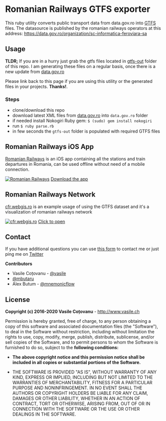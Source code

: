 # Romanian Railways GTFS exporter
This ruby utility converts public transport data from data.gov.ro into [GTFS](https://developers.google.com/transit/gtfs/reference) files. The datasource is published by the romanian railways operators at this address: https://data.gov.ro/organization/sc-informatica-feroviara-sa

## Usage
**TLDR;** If you are in a hurry just grab the gtfs files located in [gtfs-out](https://github.com/vasile/data.gov.ro-gtfs-exporter/tree/master/gtfs-out) folder of this repo. I am generating these files on a regular basis, once there is a new update from [data.gov.ro](http://data.gov.ro)

Please link back to this page if you are using this utility or the generated files in your projects. **Thanks!**.

### Steps
* clone/download this repo
* download latest XML files from [data.gov.ro](https://data.gov.ro/organization/sc-informatica-feroviara-sa) into `data.gov.ro` folder
* if needed install Nokogiri Ruby gem: `$ (sudo) gem install nokogiri`
* run `$ ruby parse.rb`
* in few seconds the `gtfs-out` folder is populated with required GTFS files

## Romanian Railways iOS App
[Romanian Railways](https://itunes.apple.com/us/app/romanian-railways/id1099755336?mt=8) is an iOS app containing all the stations and train departures in Romania, can be used offline without need of a mobile connection.

[![Romanian Railways](https://api.monosnap.com/rpc/file/download?id=63n5Z3gYvOmL94CM6jdJmVMc08LAaM)](https://itunes.apple.com/us/app/romanian-railways/id1099755336?mt=8)
[Download the app](https://itunes.apple.com/us/app/romanian-railways/id1099755336?mt=8)

## Romanian Railways Network
[cfr.webgis.ro](http://cfr.webgis.ro) is an example usage of using the GTFS dataset and it's a visualization of romanian railways network

[![cfr.webgis.ro](https://api.monosnap.com/rpc/file/download?id=b1d8NMVz5JlStDxwDuYphKFaPpbHVv)](http://cfr.webgis.ro)
[Click to open](http://cfr.webgis.ro)

## Contact
If you have additional questions you can use [this form](https://docs.google.com/forms/d/1ZWCqfF8OvRBlMPHMc5FbL6T3zYhQ-p18B8IIwMt1sRs/) to contact me or just ping me on [Twitter](http://twitter.com/vasile23)

**Contributors**
- Vasile Coțovanu - [@vasile](https://github.com/vasile)
- [@mbutaru](https://github.com/mbutaru)
- Alex Butum - [@mnemonicflow](https://github.com/mnemonicflow)

## License

**Copyright (c) 2016-2020 Vasile Coțovanu** - http://www.vasile.ch
 
Permission is hereby granted, free of charge, to any person obtaining a copy of this software and associated documentation files (the "Software"), to deal in the Software without restriction, including without limitation the rights to use, copy, modify, merge, publish, distribute, sublicense, and/or sell copies of the Software, and to permit persons to whom the Software is furnished to do so, subject to the **following conditions:**
 
* **The above copyright notice and this permission notice shall be included in all copies or substantial portions of the Software.**
 
* THE SOFTWARE IS PROVIDED "AS IS", WITHOUT WARRANTY OF ANY KIND, EXPRESS OR IMPLIED, INCLUDING BUT NOT LIMITED TO THE WARRANTIES OF MERCHANTABILITY, FITNESS FOR A PARTICULAR PURPOSE AND NONINFRINGEMENT. IN NO EVENT SHALL THE AUTHORS OR COPYRIGHT HOLDERS BE LIABLE FOR ANY CLAIM, DAMAGES OR OTHER LIABILITY, WHETHER IN AN ACTION OF CONTRACT, TORT OR OTHERWISE, ARISING FROM, OUT OF OR IN CONNECTION WITH THE SOFTWARE OR THE USE OR OTHER DEALINGS IN THE SOFTWARE.
